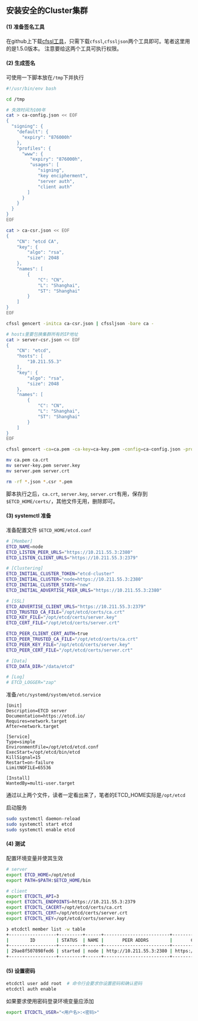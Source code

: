 ## 安装安全的Cluster集群

#### (1) 准备签名工具

在github上下载[cfssl工具](https://github.com/cloudflare/cfssl)，只需下载`cfssl`,`cfssljson`两个工具即可。笔者这里用的是1.5.0版本。
注意要给这两个工具可执行权限。

#### (2) 生成签名

可使用一下脚本放在`/tmp`下并执行

```bash
#!/usr/bin/env bash

cd /tmp

# 失效时间为100年
cat > ca-config.json << EOF
{
  "signing": {
    "default": {
      "expiry": "876000h"
    },
    "profiles": {
      "www": {
         "expiry": "876000h",
         "usages": [
            "signing",
            "key encipherment",
            "server auth",
            "client auth"
        ]
      }
    }
  }
}
EOF

cat > ca-csr.json << EOF
{
    "CN": "etcd CA",
    "key": {
        "algo": "rsa",
        "size": 2048
    },
    "names": [
        {
            "C": "CN",
            "L": "Shanghai",
            "ST": "Shanghai"
        }
    ]
}
EOF

cfssl gencert -initca ca-csr.json | cfssljson -bare ca -

# hosts里要包换集群所有的IP地址
cat > server-csr.json << EOF
{
    "CN": "etcd",
    "hosts": [
        "10.211.55.3"
    ],
    "key": {
        "algo": "rsa",
        "size": 2048
    },
    "names": [
        {
            "C": "CN",
            "L": "Shanghai",
            "ST": "Shanghai"
        }
    ]
}
EOF

cfssl gencert -ca=ca.pem -ca-key=ca-key.pem -config=ca-config.json -profile=www server-csr.json | cfssljson -bare server

mv ca.pem ca.crt
mv server-key.pem server.key
mv server.pem server.crt

rm -rf *.json *.csr *.pem
```

脚本执行之后，`ca.crt`, `server.key`, `server.crt`有用，保存到`$ETCD_HOME/certs/`，其他文件无用，删除即可。

#### (3) systemctl 准备

准备配置文件 `$ETCD_HOME/etcd.conf`

```bash
# [Member]
ETCD_NAME=node
ETCD_LISTEN_PEER_URLS="https://10.211.55.3:2380"
ETCD_LISTEN_CLIENT_URLS="https://10.211.55.3:2379"

# [Clustering]
ETCD_INITIAL_CLUSTER_TOKEN="etcd-cluster"
ETCD_INITIAL_CLUSTER="node=https://10.211.55.3:2380"
ETCD_INITIAL_CLUSTER_STATE="new"
ETCD_INITIAL_ADVERTISE_PEER_URLS="https://10.211.55.3:2380"

# [SSL]
ETCD_ADVERTISE_CLIENT_URLS="https://10.211.55.3:2379"
ETCD_TRUSTED_CA_FILE="/opt/etcd/certs/ca.crt"
ETCD_KEY_FILE="/opt/etcd/certs/server.key"
ETCD_CERT_FILE="/opt/etcd/certs/server.crt"

ETCD_PEER_CLIENT_CERT_AUTH=true
ETCD_PEER_TRUSTED_CA_FILE="/opt/etcd/certs/ca.crt"
ETCD_PEER_KEY_FILE="/opt/etcd/certs/server.key"
ETCD_PEER_CERT_FILE="/opt/etcd/certs/server.crt"

# [Data]
ETCD_DATA_DIR="/data/etcd"

# [Log]
# ETCD_LOGGER="zap"
```

准备`/etc/systemd/system/etcd.service`

```service
[Unit]
Description=ETCD server
Documentation=https://etcd.io/
Requires=network.target
After=network.target

[Service]
Type=simple
EnvironmentFile=/opt/etcd/etcd.conf
ExecStart=/opt/etcd/bin/etcd
KillSignal=15
Restart=on-failure
LimitNOFILE=65536

[Install]
WantedBy=multi-user.target
```

通过以上两个文件，读者一定看出来了，笔者的ETCD_HOME实际是`/opt/etcd`

启动服务

```bash
sudo systemctl daemon-reload
sudo systemctl start etcd
sudo systemctl enable etcd
```

#### (4) 测试

配置环境变量并使其生效

```bash
# server
export ETCD_HOME=/opt/etcd
export PATH=$PATH:$ETCD_HOME/bin

# client
export ETCDCTL_API=3
export ETCDCTL_ENDPOINTS=https://10.211.55.3:2379
export ETCDCTL_CACERT=/opt/etcd/certs/ca.crt
export ETCDCTL_CERT=/opt/etcd/certs/server.crt
export ETCDCTL_KEY=/opt/etcd/certs/server.key
```

```bash
❯ etcdctl member list -w table
+------------------+---------+------+-------------------------+--------------------------+------------+
|        ID        | STATUS  | NAME |       PEER ADDRS        |       CLIENT ADDRS       | IS LEARNER |
+------------------+---------+------+-------------------------+--------------------------+------------+
| 29ae8f507898fed6 | started | node | http://10.211.55.3:2380 | https://10.211.55.3:2379 |      false |
+------------------+---------+------+-------------------------+--------------------------+------------+
```

#### (5) 设置密码

```bash
etcdctl user add root  # 命令行会要求你设置密码和确认密码
etcdctl auth enable
```

如果要求使用密码登录环境变量应添加

```bash
export ETCDCTL_USER="<用户名>:<密码>"
```
